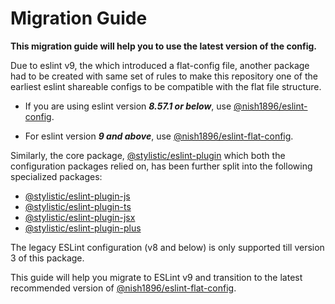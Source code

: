 # Migration Guide

**This migration guide will help you to use the latest version of the config.** 

Due to eslint v9, the which introduced a flat-config file, another package had to be created with same set of rules to make this repository one of the earliest eslint shareable configs to be compatible with the flat file structure.

- If you are using eslint version ***8.57.1 or below***, use [@nish1896/eslint-config](https://www.npmjs.com/package/@nish1896/eslint-config). 

- For eslint version ***9 and above***, use [@nish1896/eslint-flat-config](https://www.npmjs.com/package/@nish1896/eslint-flat-config).

Similarly, the core package, [@stylistic/eslint-plugin](https://www.npmjs.com/package/@stylistic/eslint-plugin) which both the configuration packages relied on, has been further split into the following specialized packages:

- [@stylistic/eslint-plugin-js](https://eslint.style/packages/js)
- [@stylistic/eslint-plugin-ts](https://eslint.style/packages/ts)
- [@stylistic/eslint-plugin-jsx](https://eslint.style/packages/jsx)
- [@stylistic/eslint-plugin-plus](https://eslint.style/packages/plus)

The legacy ESLint configuration (v8 and below) is only supported till version 3 of this package.

This guide will help you migrate to ESLint v9 and transition to the latest recommended version of [@nish1896/eslint-flat-config](https://www.npmjs.com/package/@nish1896/eslint-flat-config).